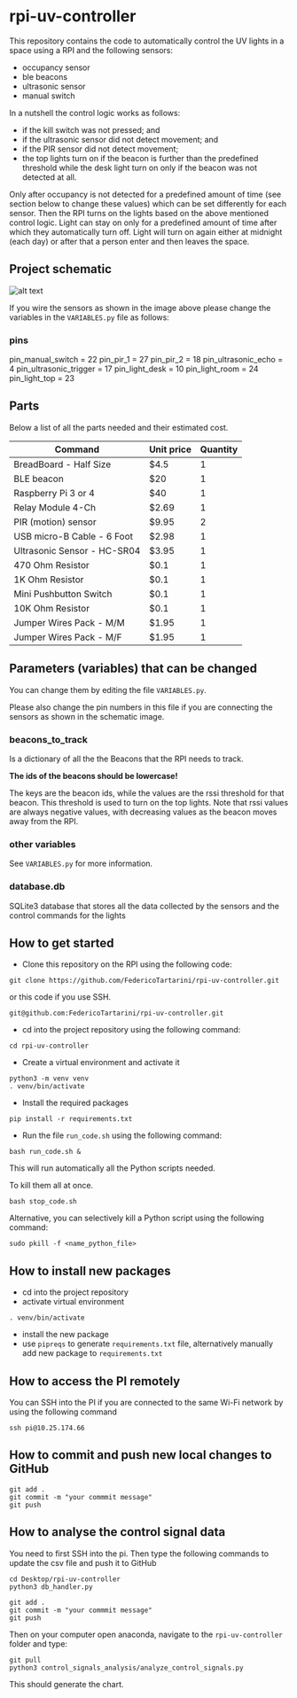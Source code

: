 # rpi-uv-controller

This repository contains the code to automatically control the UV lights in a space using a RPI and the following sensors:

* occupancy sensor
* ble beacons
* ultrasonic sensor
* manual switch

In a nutshell the control logic works as follows:

* if the kill switch was not pressed; and
* if the ultrasonic sensor did not detect movement; and
* if the PIR sensor did not detect movement;
* the top lights turn on if the beacon is further than the predefined threshold while the desk light turn on only if the beacon was not detected at all.

Only after occupancy is not detected for a predefined amount of time (see section below to change these values) which can be set differently for each sensor. Then the RPI turns on the lights based on the above mentioned control logic. Light can stay on only for a predefined amount of time after which they automatically turn off. Light will turn on again either at midnight (each day) or after that a person enter and then leaves the space. 

## Project schematic

![alt text](https://github.com/FedericoTartarini/rpi-uv-controller/tree/master/images/schematic.png)

If you wire the sensors as shown in the image above please change the variables in the `VARIABLES.py` file as follows:

### pins
pin_manual_switch = 22
pin_pir_1 = 27
pin_pir_2 = 18
pin_ultrasonic_echo = 4
pin_ultrasonic_trigger = 17
pin_light_desk = 10
pin_light_room = 24
pin_light_top = 23

## Parts

Below a list of all the parts needed and their estimated cost.

| Command | Unit price | Quantity |
| --- | --- | --- |
| BreadBoard - Half Size | $4.5 | 1 |
| BLE beacon | $20 | 1 |
| Raspberry Pi 3 or 4 | $40 | 1 |
| Relay Module 4-Ch | $2.69 | 1 |
| PIR (motion) sensor | $9.95 | 2 |
| USB micro-B Cable - 6 Foot | $2.98 | 1 |
| Ultrasonic Sensor - HC-SR04 | $3.95 | 1 |
| 470 Ohm Resistor | $0.1 | 1 |
| 1K Ohm Resistor | $0.1 | 1 |
| Mini Pushbutton Switch | $0.1 | 1 |
| 10K Ohm Resistor | $0.1 | 1 |
| Jumper Wires Pack - M/M | $1.95 | 1 |
| Jumper Wires Pack - M/F | $1.95 | 1 |

## Parameters (variables) that can be changed

You can change them by editing the file `VARIABLES.py`.

Please also change the pin numbers in this file if you are connecting the sensors as shown in the schematic image.

### beacons_to_track

Is a dictionary of all the the Beacons that the RPI needs to track.

**The ids of the beacons should be lowercase!**

The keys are the beacon ids, while the values are the rssi threshold for that beacon. This threshold is used to turn on the top lights. Note that rssi values are always negative values, with decreasing values as the beacon moves away from the RPI.

### other variables

See `VARIABLES.py` for more information.

### database.db

SQLite3 database that stores all the data collected by the sensors and the control commands for the lights

## How to get started

* Clone this repository on the RPI using the following code:
```
git clone https://github.com/FedericoTartarini/rpi-uv-controller.git
```

or this code if you use SSH.
```
git@github.com:FedericoTartarini/rpi-uv-controller.git
```

* cd into the project repository using the following command:
```
cd rpi-uv-controller
```

* Create a virtual environment and activate it
```
python3 -m venv venv
. venv/bin/activate
```

* Install the required packages
```
pip install -r requirements.txt
``` 

* Run the file `run_code.sh` using the following command:
```
bash run_code.sh &
```

This will run automatically all the Python scripts needed.

To kill them all at once.
```
bash stop_code.sh
```

Alternative, you can selectively kill a Python script using the following command:
```
sudo pkill -f <name_python_file>
```

## How to install new packages

* cd into the project repository
* activate virtual environment
```
. venv/bin/activate
```
* install the new package
* use `pipreqs` to generate `requirements.txt` file, alternatively manually add new package to `requirements.txt`

## How to access the PI remotely
You can SSH into the PI if you are connected to the same Wi-Fi network by using the following command
```
ssh pi@10.25.174.66
```

## How to commit and push new local changes to GitHub
```
git add .
git commit -m "your commmit message"
git push
```

## How to analyse the control signal data
You need to first SSH into the pi. Then type the following commands to update the csv file and push it to GitHub
```
cd Desktop/rpi-uv-controller
python3 db_handler.py

git add .
git commit -m "your commmit message"
git push
```

Then on your computer open anaconda, navigate to the `rpi-uv-controller` folder and type:
```
git pull
python3 control_signals_analysis/analyze_control_signals.py
```

This should generate the chart.


